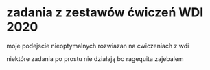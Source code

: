 # zadania z zestawów ćwiczeń WDI 2020
moje podejscie nieoptymalnych rozwiazan na cwiczeniach z wdi

niektóre zadania po prostu nie działają bo ragequita zajebalem
